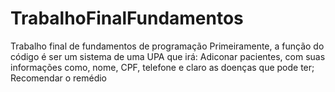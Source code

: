 # TrabalhoFinalFundamentos
Trabalho final de fundamentos de programação 
Primeiramente, a função do código é ser um sistema de uma UPA que irá:
Adiconar pacientes, com suas informações como, nome, CPF, telefone e claro as doenças que pode ter;
Recomendar o remédio


